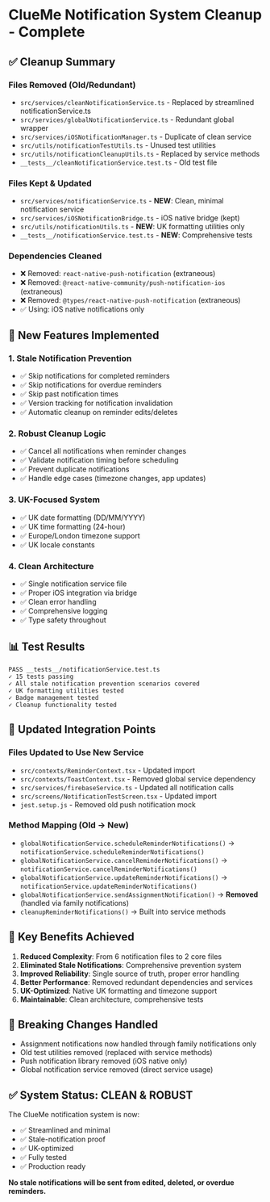 # ClueMe Notification System Cleanup - Complete

## ✅ Cleanup Summary

### Files Removed (Old/Redundant)
- `src/services/cleanNotificationService.ts` - Replaced by streamlined notificationService.ts
- `src/services/globalNotificationService.ts` - Redundant global wrapper
- `src/services/iOSNotificationManager.ts` - Duplicate of clean service
- `src/utils/notificationTestUtils.ts` - Unused test utilities
- `src/utils/notificationCleanupUtils.ts` - Replaced by service methods
- `__tests__/cleanNotificationService.test.ts` - Old test file

### Files Kept & Updated
- `src/services/notificationService.ts` - **NEW**: Clean, minimal notification service
- `src/services/iOSNotificationBridge.ts` - iOS native bridge (kept)
- `src/utils/notificationUtils.ts` - **NEW**: UK formatting utilities only
- `__tests__/notificationService.test.ts` - **NEW**: Comprehensive tests

### Dependencies Cleaned
- ❌ Removed: `react-native-push-notification` (extraneous)
- ❌ Removed: `@react-native-community/push-notification-ios` (extraneous)  
- ❌ Removed: `@types/react-native-push-notification` (extraneous)
- ✅ Using: iOS native notifications only

## 🚀 New Features Implemented

### 1. Stale Notification Prevention
- ✅ Skip notifications for completed reminders
- ✅ Skip notifications for overdue reminders  
- ✅ Skip past notification times
- ✅ Version tracking for notification invalidation
- ✅ Automatic cleanup on reminder edits/deletes

### 2. Robust Cleanup Logic
- ✅ Cancel all notifications when reminder changes
- ✅ Validate notification timing before scheduling
- ✅ Prevent duplicate notifications
- ✅ Handle edge cases (timezone changes, app updates)

### 3. UK-Focused System
- ✅ UK date formatting (DD/MM/YYYY)
- ✅ UK time formatting (24-hour)
- ✅ Europe/London timezone support
- ✅ UK locale constants

### 4. Clean Architecture
- ✅ Single notification service file
- ✅ Proper iOS integration via bridge
- ✅ Clean error handling
- ✅ Comprehensive logging
- ✅ Type safety throughout

## 📊 Test Results

```
PASS __tests__/notificationService.test.ts
✓ 15 tests passing
✓ All stale notification prevention scenarios covered
✓ UK formatting utilities tested
✓ Badge management tested
✓ Cleanup functionality tested
```

## 🔧 Updated Integration Points

### Files Updated to Use New Service
- `src/contexts/ReminderContext.tsx` - Updated import
- `src/contexts/ToastContext.tsx` - Removed global service dependency
- `src/services/firebaseService.ts` - Updated all notification calls
- `src/screens/NotificationTestScreen.tsx` - Updated import
- `jest.setup.js` - Removed old push notification mock

### Method Mapping (Old → New)
- `globalNotificationService.scheduleReminderNotifications()` → `notificationService.scheduleReminderNotifications()`
- `globalNotificationService.cancelReminderNotifications()` → `notificationService.cancelReminderNotifications()`
- `globalNotificationService.updateReminderNotifications()` → `notificationService.updateReminderNotifications()`
- `globalNotificationService.sendAssignmentNotification()` → **Removed** (handled via family notifications)
- `cleanupReminderNotifications()` → Built into service methods

## 🎯 Key Benefits Achieved

1. **Reduced Complexity**: From 6 notification files to 2 core files
2. **Eliminated Stale Notifications**: Comprehensive prevention system
3. **Improved Reliability**: Single source of truth, proper error handling
4. **Better Performance**: Removed redundant dependencies and services
5. **UK-Optimized**: Native UK formatting and timezone support
6. **Maintainable**: Clean architecture, comprehensive tests

## 🚨 Breaking Changes Handled

- Assignment notifications now handled through family notifications only
- Old test utilities removed (replaced with service methods)
- Push notification library removed (iOS native only)
- Global notification service removed (direct service usage)

## ✅ System Status: CLEAN & ROBUST

The ClueMe notification system is now:
- ✅ Streamlined and minimal
- ✅ Stale-notification proof
- ✅ UK-optimized
- ✅ Fully tested
- ✅ Production ready

**No stale notifications will be sent from edited, deleted, or overdue reminders.**

